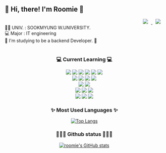 <div><h2>👋  Hi, there! I'm Roomie 👋</h2></div>
<div align = right> <a href="https://www.instagram.com/roomie._.00/">
    <img 
        src="http://img.shields.io/badge/-Insta-black?style=flat&logo=Instagram&link=https://www.instagram.com/roomie._.00/"
        style="height : auto; margin-left : 10px; margin-right : 10px;"/>
</a> <a href="mailto:ocar1115.shin@gmail.com">
    <img 
        src="https://img.shields.io/badge/Gmail-000000?style=flat&logo=Gmail&logoColor=white&link=mailto:ocar1115.shin@gmail.com"
        style="height : auto; margin-left : 10px; margin-right : 10px;"/>
</a>

</div>
👩‍🎓 UNIV. : SOOKMYUNG W.UNIVERSITY.<br>
  💻 Major : IT engineering<br>
  🌱 I'm studying to be a backend Developer. 🌱 <br>
  <br>

<div align=center><h3>💻 Current Learning 💻</h3>
<div align=center> 
  <img src="https://img.shields.io/badge/C-A8B9CC?style=flat&logo=c&logoColor=white">
  <img src="https://img.shields.io/badge/C%2B%2B-00599C?style=flat&logo=c%2B%2B&logoColor=white">
  <img src="https://img.shields.io/badge/JAVA-007396?style=flat&logo=java&logoColor=white">
  <img src="https://img.shields.io/badge/Python-3776AB?style=flat&logo=Python&logoColor=white">
  <img src="https://img.shields.io/badge/R-276DC3?style=flat&logo=R&logoColor=white">
  <img src="https://img.shields.io/badge/mysql-4479A1?style=flat&logo=mysql&logoColor=white">
</div>

<div align=center> 
  <img src="https://img.shields.io/badge/aws-232F3E?style=flat&logo=amazonaws&logoColor=white">
  <img src="https://img.shields.io/badge/Amazon RDS-527FFF?style=flat&logo=AmazonRDS&logoColor=white">
  <img src="https://img.shields.io/badge/Amazon EC2-FF9900?style=flat&logo=AmazonEC2&logoColor=white">
  <img src="https://img.shields.io/badge/Amazon S3-569A31?style=flat&logo=AmazonS3&logoColor=white">
</div>

<div align=center> 
  <img src="https://img.shields.io/badge/spring-6DB33F?style=flat&logo=spring&logoColor=white">
  <img src="https://img.shields.io/badge/springboot-6DB33F?style=flat&logo=springboot&logoColor=white">
</div>

<div align=center>
  <img src="https://img.shields.io/badge/JWT-000000?style=flat&logo=JSON%20web%20tokens&logoColor=white">
  <img src="https://img.shields.io/badge/Postman-FF6C37?style=flat&logo=Postman&logoColor=white">
  <img src="https://img.shields.io/badge/Swagger-85EA2D?style=flat&logo=Swagger&logoColor=white">
</div>

<div align=center>
  <img src="https://img.shields.io/badge/gradle-02303A?style=flat&logo=gradle&logoColor=white">
  <img src="https://img.shields.io/badge/github-181717?style=flat&logo=github&logoColor=white">
  <img src="https://img.shields.io/badge/git-F05032?style=flat&logo=git&logoColor=white">
</div>

<div align=center><h3>✨ Most Used Languages ✨</h3>

[![Top Langs](https://github-readme-stats.vercel.app/api/top-langs/?username=roomie00&layout=compact&theme=nightowl)](https://github.com/roomie00/roomie00)


<div align=center><h3>👩🏻‍💻 Github status 👩🏻‍💻</h3>

[![roomie's GitHub stats](https://github-readme-stats.vercel.app/api?username=roomie00&theme=nightowl&ount_private=true)](https://github.com/roomie00/github-readme-stats)

</div>

<!--
**roomie00/roomie00** is a ✨ _special_ ✨ repository because its `README.md` (this file) appears on your GitHub profile.

Here are some ideas to get you started:

- 🔭 I’m currently working on ...
- 🌱 I’m currently learning ...
- 👯 I’m looking to collaborate on ...
- 🤔 I’m looking for help with ...
- 💬 Ask me about ...
- 📫 How to reach me: ...
- 😄 Pronouns: ...
- ⚡ Fun fact: ...
-->
